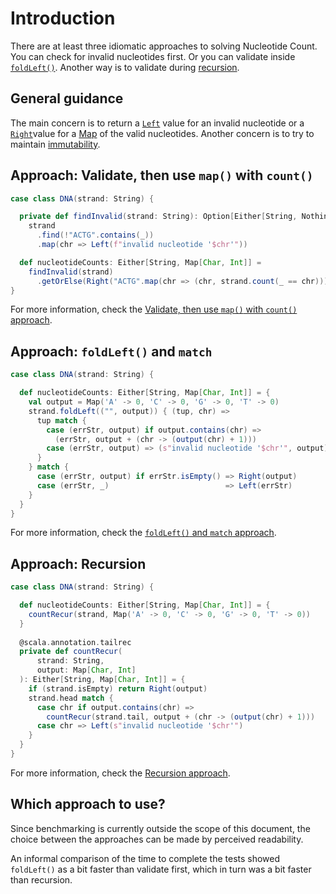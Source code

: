 # Introduction

There are at least three idiomatic approaches to solving Nucleotide Count.
You can check for invalid nucleotides first.
Or you can validate inside [`foldLeft()`][foldLeft].
Another way is to validate during [recursion][recursion].

## General guidance

The main concern is to return a [`Left`][left] value for an invalid nucleotide or a [`Right`][right]value
for a [Map][map] of the valid nucleotides.
Another concern is to try to maintain [immutability][immutability].

## Approach: Validate, then use `map()` with `count()`

```scala
case class DNA(strand: String) {

  private def findInvalid(strand: String): Option[Either[String, Nothing]] =
    strand
      .find(!"ACTG".contains(_))
      .map(chr => Left(f"invalid nucleotide '$chr'"))

  def nucleotideCounts: Either[String, Map[Char, Int]] =
    findInvalid(strand)
      .getOrElse(Right("ACTG".map(chr => (chr, strand.count(_ == chr))).toMap))
}
```

For more information, check the [Validate, then use `map()` with `count()` approach][approach-validate-map-count].

## Approach: `foldLeft()` and `match`

```scala
case class DNA(strand: String) {

  def nucleotideCounts: Either[String, Map[Char, Int]] = {
    val output = Map('A' -> 0, 'C' -> 0, 'G' -> 0, 'T' -> 0)
    strand.foldLeft(("", output)) { (tup, chr) =>
      tup match {
        case (errStr, output) if output.contains(chr) =>
          (errStr, output + (chr -> (output(chr) + 1)))
        case (errStr, output) => (s"invalid nucleotide '$chr'", output)
      }
    } match {
      case (errStr, output) if errStr.isEmpty() => Right(output)
      case (errStr, _)                          => Left(errStr)
    }
  }
}
```

For more information, check the [`foldLeft()` and `match` approach][approach-foldleft-match].

## Approach: Recursion

```scala
case class DNA(strand: String) {

  def nucleotideCounts: Either[String, Map[Char, Int]] = {
    countRecur(strand, Map('A' -> 0, 'C' -> 0, 'G' -> 0, 'T' -> 0))
  }
  
  @scala.annotation.tailrec
  private def countRecur(
      strand: String,
      output: Map[Char, Int]
  ): Either[String, Map[Char, Int]] = {
    if (strand.isEmpty) return Right(output)
    strand.head match {
      case chr if output.contains(chr) =>
        countRecur(strand.tail, output + (chr -> (output(chr) + 1)))
      case chr => Left(s"invalid nucleotide '$chr'")
    }
  }
}
```

For more information, check the [Recursion approach][approach-recursion].

## Which approach to use?

Since benchmarking is currently outside the scope of this document,
the choice between the approaches can be made by perceived readability.

An informal comparison of the time to complete the tests showed `foldLeft()` as a bit faster than
validate first, which in turn was a bit faster than recursion.

[foldleft]: https://www.scala-lang.org/api/2.12.7/scala/collection/immutable/StringOps.html#foldLeft[B](z:B)(op:(B,A)=%3EB):B
[recursion]: https://www.geeksforgeeks.org/recursion-in-scala/
[left]: https://www.scala-lang.org/api/2.13.10/scala/util/Left.html
[right]: https://www.scala-lang.org/api/2.13.10/scala/util/Right.html
[map]: https://www.scala-lang.org/api/2.13.10/scala/collection/immutable/Map.html
[immutability]: https://alvinalexander.com/scala/scala-idiom-immutable-code-functional-programming-immutability/
[approach-validate-map-count]: https://exercism.org/tracks/scala/exercises/nucleotide-count/approaches/validate-map-count
[approach-foldleft-match]: https://exercism.org/tracks/scala/exercises/nucleotide-count/approaches/foldleft-match
[approach-recursion]: https://exercism.org/tracks/scala/exercises/nucleotide-count/approaches/recursion
